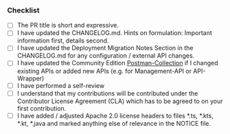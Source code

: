 ### Checklist

- [ ] The PR title is short and expressive.
- [ ] I have updated the CHANGELOG.md. Hints on formulation: Important information first, details second.
- [ ] I have updated the Deployment Migration Notes Section in the CHANGELOG.md for any configuration / external API changes.
- [ ] I have updated the Community Edition [Postman-Collection](https://github.com/sovity/edc-ce/blob/main/docs/api/postman_collection.json) if I changed existing APIs or added new APIs (e.g. for Management-API or API-Wrapper)
- [ ] I have performed a self-review
- [ ] I understand that my contributions will be contributed under the Contributor License Agreement (CLA) which has to be agreed to on your first contribution.
- [ ] I have added / adjusted Apache 2.0 license headers to files *.ts, *.kts, *.kt, *.java and marked anything else of relevance in the NOTICE file.
